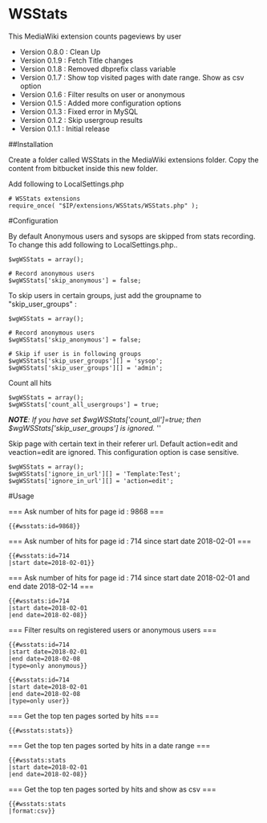 # WSStats
This MediaWiki extension counts pageviews by user

* Version 0.8.0 : Clean Up
* Version 0.1.9 : Fetch Title changes
* Version 0.1.8 : Removed dbprefix class variable
* Version 0.1.7 : Show top visited pages with date range. Show as csv option
* Version 0.1.6 : Filter results on user or anonymous
* Version 0.1.5 : Added more configuration options
* Version 0.1.3 : Fixed error in MySQL
* Version 0.1.2 : Skip usergroup results
* Version 0.1.1 : Initial release

##Installation

Create a folder called WSStats in the MediaWiki extensions folder. Copy the content from bitbucket inside this new folder.

Add following to LocalSettings.php
````
# WSStats extensions
require_once( "$IP/extensions/WSStats/WSStats.php" );
````

#Configuration

By default Anonymous users and sysops are skipped from stats recording. To change this add following to LocalSettings.php..

````
$wgWSStats = array();

# Record anonymous users
$wgWSStats['skip_anonymous'] = false;
````

To skip users in certain groups, just add the groupname to "skip_user_groups" :
````
$wgWSStats = array();

# Record anonymous users
$wgWSStats['skip_anonymous'] = false;

# Skip if user is in following groups
$wgWSStats['skip_user_groups'][] = 'sysop';
$wgWSStats['skip_user_groups'][] = 'admin';
````

Count all hits
````
$wgWSStats = array();
$wgWSStats['count_all_usergroups'] = true;
````

***NOTE**: If you have set $wgWSStats['count_all']=true; then $wgWSStats['skip_user_groups'] is ignored.*
''

Skip page with certain text in their referer url. Default action=edit and veaction=edit are ignored. This configuration option is case sensitive.
````
$wgWSStats = array();
$wgWSStats['ignore_in_url'][] = 'Template:Test';
$wgWSStats['ignore_in_url'][] = 'action=edit';
````

#Usage

=== Ask number of hits for page id : 9868 ===

```
{{#wsstats:id=9868}}
```

=== Ask number of hits for page id : 714 since start date 2018-02-01 ===

```
{{#wsstats:id=714
|start date=2018-02-01}}
```

=== Ask number of hits for page id : 714 since start date 2018-02-01 and end date 2018-02-14 ===

```
{{#wsstats:id=714
|start date=2018-02-01
|end date=2018-02-08}}
```

=== Filter results on registered users or anonymous users ===

```
{{#wsstats:id=714
|start date=2018-02-01
|end date=2018-02-08
|type=only anonymous}}
```

```
{{#wsstats:id=714
|start date=2018-02-01
|end date=2018-02-08
|type=only user}}
```

=== Get the top ten pages sorted by hits ===

```
{{#wsstats:stats}}
```

=== Get the top ten pages sorted by hits in a date range ===

```
{{#wsstats:stats
|start date=2018-02-01
|end date=2018-02-08}}
```

=== Get the top ten pages sorted by hits and show as csv ===

```
{{#wsstats:stats
|format:csv}}
```
